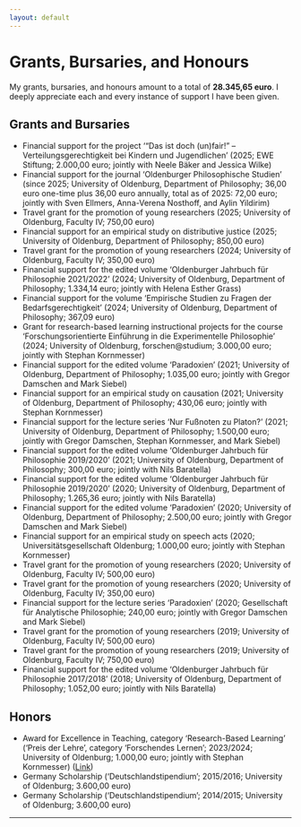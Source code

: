 ```yaml
---
layout: default
---
```


# Grants, Bursaries, and Honours

My grants, bursaries, and honours amount to a total of **28.345,65 euro**. I deeply appreciate each and every instance of support I have been given.

## Grants and Bursaries
+ Financial support for the project ‘“Das ist doch (un)fair!” – Verteilungsgerechtigkeit bei Kindern und Jugendlichen’ (2025; EWE Stiftung; 2.000,00 euro; jointly with Neele Bäker and Jessica Wilke)
+ Financial support for the journal ‘Oldenburger Philosophische Studien’ (since 2025; University of Oldenburg, Department of Philosophy; 36,00 euro one-time plus 36,00 euro annually, total as of 2025: 72,00 euro; jointly with Sven Ellmers, Anna-Verena Nosthoff, and Aylin Yildirim)
+ Travel grant for the promotion of young researchers (2025; University of Oldenburg, Faculty IV; 750,00 euro)
+ Financial support for an empirical study on distributive justice (2025; University of Oldenburg, Department of Philosophy; 850,00 euro)
+ Travel grant for the promotion of young researchers (2024; University of Oldenburg, Faculty IV; 350,00 euro)
+ Financial support for the edited volume ‘Oldenburger Jahrbuch für Philosophie 2021/2022’ (2024; University of Oldenburg, Department of Philosophy; 1.334,14 euro; jointly with Helena Esther Grass)
+ Financial support for the volume ‘Empirische Studien zu Fragen der Bedarfsgerechtigkeit’ (2024; University of Oldenburg, Department of Philosophy; 367,09 euro)
+ Grant for research-based learning instructional projects for the course ‘Forschungsorientierte Einführung in die Experimentelle Philosophie’ (2024; University of Oldenburg, forschen@studium; 3.000,00 euro; jointly with Stephan Kornmesser)
+ Financial support for the edited volume ‘Paradoxien’ (2021; University of Oldenburg, Department of Philosophy; 1.035,00 euro; jointly with Gregor Damschen and Mark Siebel)
+ Financial support for an empirical study on causation (2021; University of Oldenburg, Department of Philosophy; 430,06 euro; jointly with Stephan Kornmesser)
+ Financial support for the lecture series ‘Nur Fußnoten zu Platon?’ (2021; University of Oldenburg, Department of Philosophy; 1.500,00 euro; jointly with Gregor Damschen, Stephan Kornmesser, and Mark Siebel)
+ Financial support for the edited volume ‘Oldenburger Jahrbuch für Philosophie 2019/2020’ (2021; University of Oldenburg, Department of Philosophy; 300,00 euro; jointly with Nils Baratella)
+ Financial support for the edited volume ‘Oldenburger Jahrbuch für Philosophie 2019/2020’ (2020; University of Oldenburg, Department of Philosophy; 1.265,36 euro; jointly with Nils Baratella)
+ Financial support for the edited volume ‘Paradoxien’ (2020; University of Oldenburg, Department of Philosophy; 2.500,00 euro; jointly with Gregor Damschen and Mark Siebel)
+ Financial support for an empirical study on speech acts (2020; Universitätsgesellschaft Oldenburg; 1.000,00 euro; jointly with Stephan Kornmesser)
+ Travel grant for the promotion of young researchers (2020; University of Oldenburg, Faculty IV; 500,00 euro)
+ Travel grant for the promotion of young researchers (2020; University of Oldenburg, Faculty IV; 350,00 euro)
+ Financial support for the lecture series ‘Paradoxien’ (2020; Gesellschaft für Analytische Philosophie; 240,00 euro; jointly with Gregor Damschen and Mark Siebel)
+ Travel grant for the promotion of young researchers (2019; University of Oldenburg, Faculty IV; 500,00 euro)
+ Travel grant for the promotion of young researchers (2019; University of Oldenburg, Faculty IV; 750,00 euro)
+ Financial support for the edited volume ‘Oldenburger Jahrbuch für Philosophie 2017/2018’ (2018; University of Oldenburg, Department of Philosophy; 1.052,00 euro; jointly with Nils Baratella)

## Honors

+ Award for Excellence in Teaching, category ‘Research-Based Learning’ (‘Preis der Lehre’, category ‘Forschendes Lernen’; 2023/2024; University of Oldenburg; 1.000,00 euro; jointly with Stephan Kornmesser) ([Link](https://uol.de/preisderlehre/preistraegerinnen-2024))
+ Germany Scholarship (‘Deutschlandstipendium’; 2015/2016; University of Oldenburg; 3.600,00 euro)
+ Germany Scholarship (‘Deutschlandstipendium’; 2014/2015; University of Oldenburg; 3.600,00 euro)

***
